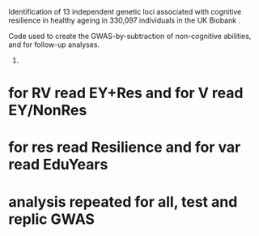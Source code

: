 Identification of 13 independent genetic loci associated with cognitive resilience in healthy ageing in 330,097 individuals in the UK Biobank .

Code used to create the GWAS-by-subtraction of non-cognitive abilities, and for follow-up analyses.

1. 
# for RV read EY+Res and for V read EY/NonRes
# for res read Resilience and for var read EduYears
# analysis repeated for all, test and replic GWAS 
